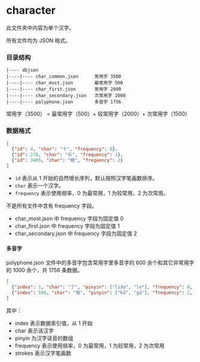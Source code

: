 # character

此文件夹中内容为单个汉字。

所有文件均为 JSON 格式。

### 目录结构

```text
|---- dbjson
|----|---- char_common.json      常用字 3500
|----|---- char_most.json        最常用字 500
|----|---- char_first.json       常用字 2000
|----|---- char_secondary.json   次常用字 1000
|----|---- polyphone.json        多音字 1756
```

常用字（3500） = 最常用字（500）+ 较常用字（2000）+ 次常用字（1500） 

### 数据格式

```json
[
  {"id": 4, "char": "十", "frequency": 0},
  {"id": 278, "char": "乐", "frequency": 1},
  {"id": 3405, "char": "瞪", "frequency": 2}
]
```

- `id` 表示从 1 开始的自然增长序列，默认按照汉字笔画数排序。
- `char` 表示一个汉字。
- `frequency` 表示使用频率，0 为最常用，1 为较常用，2 为次常用。

不是所有文件中含有 frequency 字段。

- char_most.json 中 frequency 字段为固定值 0
- char_first.json 中 frequency 字段为固定值 1
- char_secondary.json 中 frequency 字段为固定值 2

#### 多音字

polyphone.json 文件中的多音字包含常用字里多音字的 600 余个和其它非常用字的 1000 余个，共 1756 条数据。

```json
[
  {"index": 1, "char": "了", "pinyin": ["liǎo", "le"], "frequency": 0, "strokes": 2},
  {"index": 506, "char": "咖", "pinyin": ["kā", "gā"], "frequency": 2, "strokes": 8}
]
```

其中：

- index 表示数据索引值，从 1 开始
- char 表示该汉字
- pinyin 为汉字读音的数组
- frequency 表示使用频率，0 为最常用，1 为较常用，2 为次常用
- strokes 表示汉字笔画数